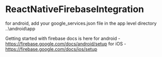 # ReactNativeFirebaseIntegration

for android, add your google_services.json file in the app level directory ..\android\app

Getting started with firebase docs is here
for android - https://firebase.google.com/docs/android/setup
for iOS - https://firebase.google.com/docs/ios/setup

